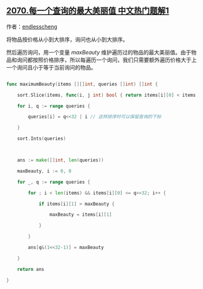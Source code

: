 ## [2070.每一个查询的最大美丽值 中文热门题解1](https://leetcode.cn/problems/most-beautiful-item-for-each-query/solutions/100000/jiang-xun-wen-chi-xian-pai-xu-by-endless-o5j0)

作者：[endlesscheng](https://leetcode.cn/u/endlesscheng)

将物品按价格从小到大排序，询问也从小到大排序。

然后遍历询问，用一个变量 $\textit{maxBeauty}$ 维护遍历过的物品的最大美丽值。由于物品和询问都按照价格排序，所以每遍历一个询问，我们只需要额外遍历价格大于上一个询问且小于等于当前询问的物品。

```go
func maximumBeauty(items [][]int, queries []int) []int {
	sort.Slice(items, func(i, j int) bool { return items[i][0] < items[j][0] }) // 按价格排序
	for i, q := range queries {
		queries[i] = q<<32 | i // 这样排序时可以保留查询的下标
	}
	sort.Ints(queries)

	ans := make([]int, len(queries))
	maxBeauty, i := 0, 0
	for _, q := range queries {
		for ; i < len(items) && items[i][0] <= q>>32; i++ {
			if items[i][1] > maxBeauty {
				maxBeauty = items[i][1]
			}
		}
		ans[q&(1<<32-1)] = maxBeauty
	}
	return ans
}
```
